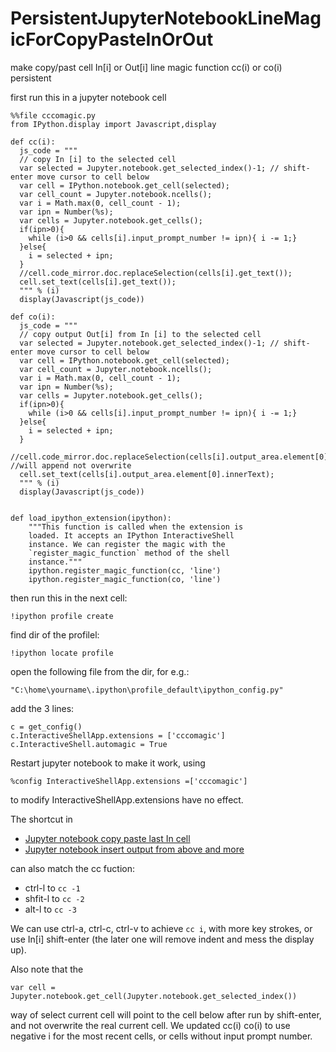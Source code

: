 # PersistentJupyterNotebookLineMagicForCopyPasteInOrOut

make copy/past cell In[i] or Out[i] line magic function cc(i) or co(i) persistent

first run this in a jupyter notebook cell

```
%%file cccomagic.py
from IPython.display import Javascript,display

def cc(i):
  js_code = """
  // copy In [i] to the selected cell
  var selected = Jupyter.notebook.get_selected_index()-1; // shift-enter move cursor to cell below
  var cell = IPython.notebook.get_cell(selected);
  var cell_count = Jupyter.notebook.ncells();
  var i = Math.max(0, cell_count - 1);
  var ipn = Number(%s);
  var cells = Jupyter.notebook.get_cells();
  if(ipn>0){
    while (i>0 && cells[i].input_prompt_number != ipn){ i -= 1;}
  }else{
    i = selected + ipn;
  }
  //cell.code_mirror.doc.replaceSelection(cells[i].get_text());
  cell.set_text(cells[i].get_text());
  """ % (i)
  display(Javascript(js_code))

def co(i):
  js_code = """
  // copy output Out[i] from In [i] to the selected cell
  var selected = Jupyter.notebook.get_selected_index()-1; // shift-enter move cursor to cell below
  var cell = IPython.notebook.get_cell(selected);
  var cell_count = Jupyter.notebook.ncells();
  var i = Math.max(0, cell_count - 1);
  var ipn = Number(%s);
  var cells = Jupyter.notebook.get_cells();
  if(ipn>0){
    while (i>0 && cells[i].input_prompt_number != ipn){ i -= 1;}
  }else{
    i = selected + ipn;
  }
  //cell.code_mirror.doc.replaceSelection(cells[i].output_area.element[0].innerText); //will append not overwrite
  cell.set_text(cells[i].output_area.element[0].innerText);
  """ % (i)
  display(Javascript(js_code))
    
    
def load_ipython_extension(ipython):
    """This function is called when the extension is
    loaded. It accepts an IPython InteractiveShell
    instance. We can register the magic with the
    `register_magic_function` method of the shell
    instance."""
    ipython.register_magic_function(cc, 'line')
    ipython.register_magic_function(co, 'line')
```    

then run this in the next cell:
```
!ipython profile create
```

find dir of the profilel:
```
!ipython locate profile 
```

open the following file from the dir, for e.g.:
```
"C:\home\yourname\.ipython\profile_default\ipython_config.py"
```

add the 3 lines:
```
c = get_config()
c.InteractiveShellApp.extensions = ['cccomagic']
c.InteractiveShell.automagic = True
```

Restart jupyter notebook to make it work, using 

`%config InteractiveShellApp.extensions =['cccomagic']` 

to modify InteractiveShellApp.extensions have no effect.

The shortcut in 
 - [Jupyter notebook copy paste last In cell](https://web.archive.org/web/20200822013547/https://www.linkedin.com/pulse/jupyter-notbook-copy-paste-last-cell-wang-frank)
 - [Jupyter notebook insert output from above and more](https://web.archive.org/web/20200904003015/https://www.linkedin.com/pulse/jupyter-notebook-insert-output-from-above-more-wang-frank) 

can also match the cc fuction:
- ctrl-l to `cc -1` 
- shfit-l to `cc -2`
- alt-l to `cc -3`

We can use ctrl-a, ctrl-c, ctrl-v to achieve `cc i`, with more key strokes, or use In[i] shift-enter (the later one will remove indent and mess the display up). 

Also note that the
 
`var cell = Jupyter.notebook.get_cell(Jupyter.notebook.get_selected_index())` 

way of select current cell will point to the cell below after run by shift-enter, and not overwrite the real current cell.
We updated cc(i) co(i) to use negative i for the most recent cells, or cells without input prompt number.

